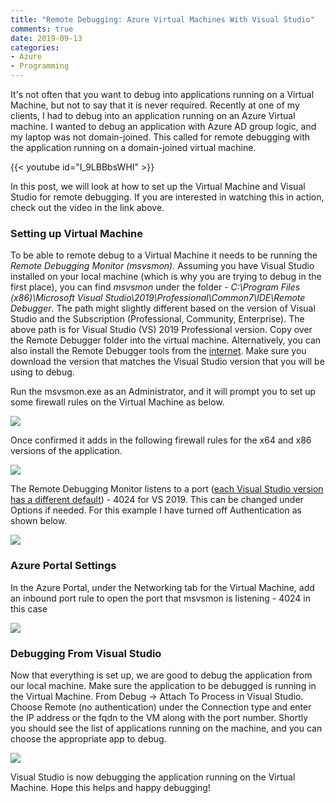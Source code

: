 ```yaml
---
title: "Remote Debugging: Azure Virtual Machines With Visual Studio"
comments: true
date: 2019-09-13
categories:
- Azure
- Programming
---
```


It's not often that you want to debug into applications running on a Virtual Machine, but not to say that it is never required. Recently at one of my clients, I had to debug into an application running on an Azure Virtual machine. I wanted to debug an application with Azure AD group logic, and my laptop was not domain-joined. This called for remote debugging with the application running on a domain-joined virtual machine.

{{< youtube id="I_9LBBbsWHI" >}}
<br /> 

In this post, we will look at how to set up the Virtual Machine and Visual Studio for remote debugging. If you are interested in watching this in action, check out the video in the link above.

### Setting up Virtual Machine

To be able to remote debug to a Virtual Machine it needs to be running the *Remote Debugging Monitor (msvsmon)*. Assuming you have Visual Studio installed on your local machine (which is why you are trying to debug in the first place), you can find *msvsmon* under the folder - *C:\Program Files (x86)\Microsoft Visual Studio\2019\Professional\Common7\IDE\Remote Debugger*. The path might slightly different based on the version of Visual Studio and the Subscription (Professional, Community, Enterprise). The above path is for Visual Studio (VS) 2019 Professional version. Copy over the Remote Debugger folder into the virtual machine. Alternatively, you can also install the Remote Debugger tools from the [internet](https://docs.microsoft.com/en-us/visualstudio/debugger/remote-debugging?view=vs-2019#download-and-install-the-remote-tools). Make sure you download the version that matches the Visual Studio version that you will be using to debug.

Run the msvsmon.exe as an Administrator, and it will prompt you to set up some firewall rules on the Virtual Machine as below.

![](/images/remote_debug_firewallRules.jpg)

Once confirmed it adds in the following firewall rules for the x64 and x86 versions of the application. 

![](/images/remote_debug_firewall_Rules.jpg)

The Remote Debugging Monitor listens to a port ([each Visual Studio version has a different default](https://docs.microsoft.com/en-us/visualstudio/debugger/remote-debugger-port-assignments?view=vs-2019)) - 4024 for VS 2019. This can be changed under Options if needed. For this example I have turned off Authentication as shown below.

![](/images/remote_debug_running.jpg)

### Azure Portal Settings

In the Azure Portal, under the Networking tab for the Virtual Machine,  add an inbound port rule to open the port that msvsmon is listening - 4024 in this case

![](/images/remote_debug_vm_azure_portal.jpg)

### Debugging From Visual Studio

Now that everything is set up, we are good to debug the application from our local machine. Make sure the application to be debugged is running in the Virtual Machine. From Debug -> Attach To Process in Visual Studio. Choose Remote (no authentication) under the Connection type and enter the IP address or the fqdn to the VM along with the port number. Shortly you should see the list of applications running on the machine, and you can choose the appropriate app to debug.

![](/images/remote_debug_visualstudio.jpg)

Visual Studio is now debugging the application running on the Virtual Machine. Hope this helps and happy debugging! 